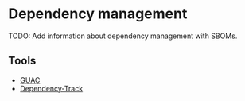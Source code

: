 # Dependency management

TODO: Add information about dependency management with SBOMs.

## Tools

- [GUAC](./guac/README.md)
- [Dependency-Track](./dependency-track/README.md)
